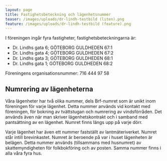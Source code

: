 ```yaml
---
layout: page
title: Fastighetsbeteckning och lägenhetsnummer
teaser: /images/uploads/dr-lindh-testbild (liten).png
feature: /images/uploads/dr-lindh-testbild (feature).png
---
```

I föreningen ingår fyra fastigheter, fastighetsbeteckningarna är:

* Dr. Lindhs gata 6; GÖTEBORG GULDHEDEN 67:1
* Dr. Lindhs gata 4; GÖTEBORG GULDHEDEN 67:2
* Dr. Lindhs gata 3; GÖTEBORG GULDHEDEN 68:1
* Dr. Lindhs gata 1; GÖTEBORG GULDHEDEN 68:2

Föreningens organisationsnummer: 716 444 97 58



## Numrering av lägenheterna

Våra lägenheter har två olika nummer, dels Brf-numret som är unikt inom föreningen för varje lägenhet. Detta nummer används vid kontakt med föreningen, för bokning av tvättstugan och numrering av vindsförråden. Det används även när man skriver lägenhetskontrakt och i samband med pantsättning av en lägenhet. Numret finns längs upp på varje dörr.

Varje lägenhet har även ett nummer fastställt av lantmäteriverket. Numret står intill brevinkastet. Numret är beroende på var i huset lägenheten är belägen. Detta nummer används (tillsammans med husnumret) av skattemyndigheten för folkbokföring och av posten. Samma nummer finns i alla våra fyra hus.
